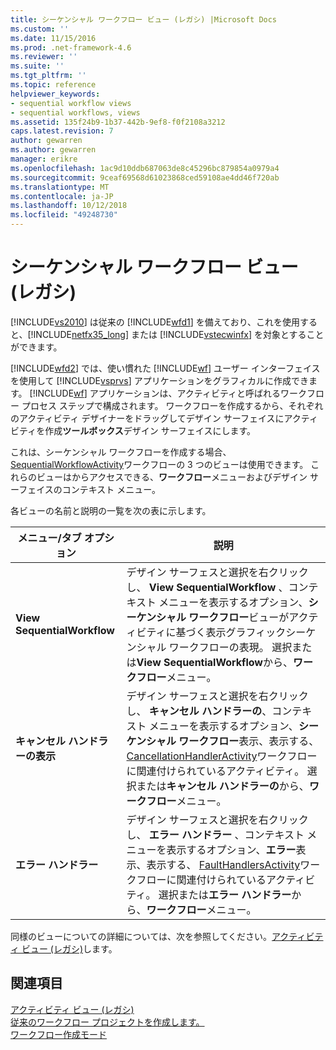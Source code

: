 ```yaml
---
title: シーケンシャル ワークフロー ビュー (レガシ) |Microsoft Docs
ms.custom: ''
ms.date: 11/15/2016
ms.prod: .net-framework-4.6
ms.reviewer: ''
ms.suite: ''
ms.tgt_pltfrm: ''
ms.topic: reference
helpviewer_keywords:
- sequential workflow views
- sequential workflows, views
ms.assetid: 135f24b9-1b37-442b-9ef8-f0f2108a3212
caps.latest.revision: 7
author: gewarren
ms.author: gewarren
manager: erikre
ms.openlocfilehash: 1ac9d10ddb687063de8c45296bc879854a0979a4
ms.sourcegitcommit: 9ceaf69568d61023868ced59108ae4dd46f720ab
ms.translationtype: MT
ms.contentlocale: ja-JP
ms.lasthandoff: 10/12/2018
ms.locfileid: "49248730"
---
```

# <a name="sequential-workflow-views-legacy"></a>シーケンシャル ワークフロー ビュー (レガシ)
[!INCLUDE[vs2010](../includes/vs2010-md.md)] は従来の [!INCLUDE[wfd1](../includes/wfd1-md.md)] を備えており、これを使用すると、[!INCLUDE[netfx35_long](../includes/netfx35-long-md.md)] または [!INCLUDE[vstecwinfx](../includes/vstecwinfx-md.md)] を対象とすることができます。  
  
 [!INCLUDE[wfd2](../includes/wfd2-md.md)] では、使い慣れた [!INCLUDE[wf](../includes/wf-md.md)] ユーザー インターフェイスを使用して [!INCLUDE[vsprvs](../includes/vsprvs-md.md)] アプリケーションをグラフィカルに作成できます。 [!INCLUDE[wf](../includes/wf-md.md)] アプリケーションは、アクティビティと呼ばれるワークフロー プロセス ステップで構成されます。 ワークフローを作成するから、それぞれのアクティビティ デザイナーをドラッグしてデザイン サーフェイスにアクティビティを作成**ツールボックス**デザイン サーフェイスにします。  
  
 これは、シーケンシャル ワークフローを作成する場合、 [SequentialWorkflowActivity](http://go.microsoft.com/fwlink?LinkID=65040)ワークフローの 3 つのビューは使用できます。 これらのビューはからアクセスできる、**ワークフロー**メニューおよびデザイン サーフェイスのコンテキスト メニュー。  
  
 各ビューの名前と説明の一覧を次の表に示します。  
  
|メニュー/タブ オプション|説明|  
|----------------------|-----------------|  
|**View SequentialWorkflow**|デザイン サーフェスと選択を右クリックし、 **View SequentialWorkflow** 、コンテキスト メニューを表示するオプション、**シーケンシャル ワークフロー**ビューがアクティビティに基づく表示グラフィックシーケンシャル ワークフローの表現。 選択または**View SequentialWorkflow**から、**ワークフロー**メニュー。|  
|**キャンセル ハンドラーの表示**|デザイン サーフェスと選択を右クリックし、 **キャンセル ハンドラーの**、コンテキスト メニューを表示するオプション、**シーケンシャル ワークフロー**表示、表示する、 [CancellationHandlerActivity](http://go.microsoft.com/fwlink?LinkID=65050)ワークフローに関連付けられているアクティビティ。 選択または**キャンセル ハンドラーの**から、**ワークフロー**メニュー。|  
|**エラー ハンドラー**|デザイン サーフェスと選択を右クリックし、 **エラー ハンドラー** 、コンテキスト メニューを表示するオプション、**エラー**表示、表示する、 [FaultHandlersActivity](http://go.microsoft.com/fwlink?LinkID=65055)ワークフローに関連付けられているアクティビティ。 選択または**エラー ハンドラー**から、**ワークフロー**メニュー。|  
  
 同様のビューについての詳細については、次を参照してください。[アクティビティ ビュー (レガシ)](../workflow-designer/activity-views-legacy.md)します。  
  
## <a name="see-also"></a>関連項目  
 [アクティビティ ビュー (レガシ)](../workflow-designer/activity-views-legacy.md)   
 [従来のワークフロー プロジェクトを作成します。](../workflow-designer/creating-legacy-workflow-projects.md)   
 [ワークフロー作成モード](http://go.microsoft.com/fwlink?LinkID=65014)